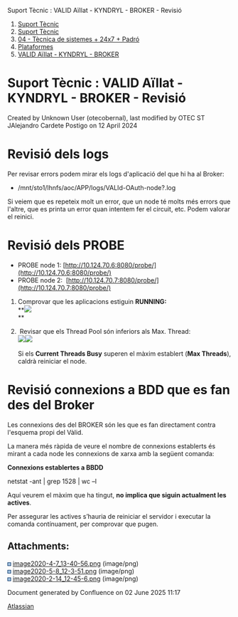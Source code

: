 Suport Tècnic : VALID Aïllat - KYNDRYL - BROKER - Revisió  

1.  [Suport Tècnic](index.html)
2.  [Suport Tècnic](13893782.html)
3.  [04 - Tècnica de sistemes + 24x7 + Padró](26313202.html)
4.  [Plataformes](Plataformes_41520520.html)
5.  [VALID Aïllat - KYNDRYL - BROKER](41520562.html)

Suport Tècnic : VALID Aïllat - KYNDRYL - BROKER - Revisió
=========================================================

Created by Unknown User (otecobernal), last modified by OTEC ST JAlejandro Cardete Postigo on 12 April 2024

Revisió dels logs
=================

Per revisar errors podem mirar els logs d'aplicació del que hi ha al Broker:

*   /mnt/sto1/lhnfs/aoc/APP/logs/VALId-OAuth-node?.log

Si veiem que es repeteix molt un error, que un node té molts més errors que l'altre, que es printa un error quan intentem fer el circuit, etc. Podem valorar el reinici.

  

Revisió dels PROBE
==================

*   PROBE node 1: [http://10.124.70.6:8080/probe/](http://10.124.70.6:8080/probe/)
*   PROBE node 2:  [http://10.124.70.7:8080/probe/](http://10.124.70.7:8080/probe/)

1.  Comprovar que les aplicacions estiguin **RUNNING:**  
    **![](attachments/41520566/41520579.png)  
    **  
    
2.   Revisar que els Thread Pool són inferiors als Max. Thread:  
    ![](attachments/41520566/41520580.png)![](attachments/41520566/41520581.png)  
      
    Si els **Current Threads Busy** superen el màxim establert (**Max Threads**), caldrà reiniciar el node.  
      
    

Revisió connexions a BDD que es fan des del Broker
==================================================

Les connexions des del BROKER són les que es fan directament contra l'esquema propi del Vàlid.

La manera més ràpida de veure el nombre de connexions establerts és mirant a cada node les connexions de xarxa amb la següent comanda:

**Connexions establertes a BBDD**

netstat -ant | grep 1528 | wc –l

Aquí veurem el màxim que ha tingut, **no implica que siguin actualment les actives**.

Per assegurar les actives s’hauria de reiniciar el servidor i executar la comanda contínuament, per comprovar que pugen.

  

Attachments:
------------

![](images/icons/bullet_blue.gif) [image2020-4-7\_13-40-56.png](attachments/41520566/41520579.png) (image/png)  
![](images/icons/bullet_blue.gif) [image2020-5-8\_12-3-51.png](attachments/41520566/41520580.png) (image/png)  
![](images/icons/bullet_blue.gif) [image2020-2-14\_12-45-6.png](attachments/41520566/41520581.png) (image/png)  

Document generated by Confluence on 02 June 2025 11:17

[Atlassian](http://www.atlassian.com/)